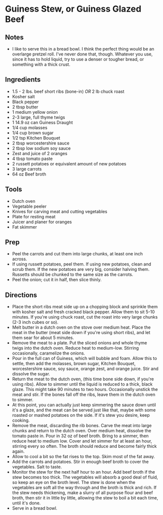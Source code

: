 # Guiness Stew, or Guiness Glazed Beef

## Notes
* I like to serve this in a bread bowl. I think the perfect thing would be an
  overlarge pretzel roll. I've never done that, though. Whatever you use, since
  it has to hold liquid, try to use a denser or tougher bread, or something with
  a thick crust.

## Ingredients
* 1.5 - 2 lbs. beef short ribs (bone-in) *OR* 2 lb chuck roast
* Kosher salt
* Black pepper
* 2 tbsp butter
* 1 medium yellow onion
* 2-3 large, full thyme twigs
* 1 14.9 oz can Guiness Draught
* 1/4 cup molasses
* 1/4 cup brown sugar
* 1/2 tsp Kitchen Bouquet
* 2 tbsp worcestershire sauce
* 2 tbsp low sodium soy sauce
* Zest and juice of 2 oranges
* 4 tbsp tomato paste
* 2 russett potatoes or equivalent amount of new potatoes
* 3 large carrots
* 64 oz Beef broth

## Tools
* Dutch oven
* Vegetable peeler
* Knives for carving meat and cutting vegetables
* Plate for resting meat
* Juicer and planer for oranges
* Fat skimmer

## Prep
* Peel the carrots and cut them into large chunks, at least one inch across.
* If using russett potatoes, peel them. If using new potatoes, clean and scrub
  them. If the new potatoes are very big, consider halving them. Russetts should
  be chunked to the same size as the carrots.
* Peel the onion; cut it in half, then slice thinly.

## Directions
* Place the short ribs meat side up on a chopping block and sprinkle them with
  kosher salt and fresh cracked black pepper. Allow them to sit 5-10 minutes.
  If you're using chuck roast, cut the roast into very large chunks (2-3 inch
  cubes or so).
* Melt butter in a dutch oven on the stove over medium heat. Place the meat in
  the butter (meat side down if you're using short ribs), and let them sear for
  about 5 minutes.
* Remove the meat to a plate. Put the sliced onions and whole thyme twigs into
  the dutch oven. Reduce heat to medium-low. Stirring occasionally, caramelize
  the onions.
* Pour in the full can of Guiness, which will bubble and foam. Allow this to
  settle, then add the molasses, brown sugar, Kitchen Bouquet, worcestershire
  sauce, soy sauce, orange zest, and orange juice. Stir and dissolve the sugar.
* Return the meat to the dutch oven, (this time bone side down, if you're using
  ribs). Allow to simmer until the liquid is reduced to a thick, black glaze.
  This might take 90 minutes to two hours. Occasionally unstick the meat and
  stir. If the bones fall off the ribs, leave them in the dutch
  oven to simmer.
* At this point, you can actually just keep simmering the sauce down until it's
  a glaze, and the meat can be served just like that, maybe with some roasted
  or mashed potatoes on the side. If it's stew you desire, keep cooking.
* Remove the meat, discarding the rib bones. Carve the meat into large chunks
  and return to the dutch oven. Over medium heat, dissolve the tomato paste in.
  Pour in 32 oz of beef broth. Bring to a simmer, then reduce heat to medium
  low. Cover and let simmer for at least an hour, stirring every so often.
  The broth should reduce and become fairly thick again.
* Allow to cool a bit so the fat rises to the top. Skim most of the fat away.
* Add the carrots and potatoes. Stir in enough beef broth to cover the
  vegetables. Salt to taste.
* Monitor the stew for the next half hour to an hour. Add beef broth if the
  stew becomes too thick. The vegetables will absorb a good deal of fluid, so
  keep an eye on the broth level. The stew is done when the vegetables are soft
  all the way through and the broth is thick and rich. If the stew needs
  thickening, make a slurry of all purpose flour and beef broth, then stir it
  in little by little, allowing the stew to boil a bit each time, until it's
  done.
* Serve in a bread bowl.

